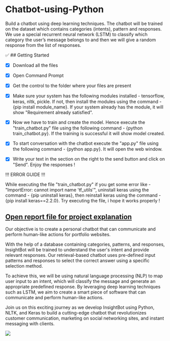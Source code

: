 # Chatbot-using-Python
Build a chatbot using deep learning techniques. The chatbot will be trained on the dataset which contains categories (intents), pattern and responses. We use a special recurrent neural network (LSTM) to classify which category the user’s message belongs to and then we will give a random response from the list of responses.

:white_check_mark: ## Getting Started 

- [x] Download all the files

- [x] Open Command Prompt

- [x] Get the control to the folder where your files are present

- [x] Make sure your system has the following modules installed - 
tensorflow, keras, nltk, pickle. If not, then install the modules using the command - {pip install module_name}. If your system already has the module, it will show "Requirement already satisfied".

- [x] Now we have to train and create the model. Hence execute the "train_chatbot.py" file using the following command - {python train_chatbot.py}. If the training is successful it will show model created. 

- [x] To start conversation with the chatbot execute the "app.py" file using the following command - {python app.py}. It will open the web window. 

- [x] Write your text in the section on the right to the send button and click on "Send". Enjoy the responses !  


!!! ERROR GUIDE !!!

While executing the file "train_chatbot.py" if you get some error like - "ImportError: cannot import name 'tf_utils'", uninstall keras using the command - {pip uninstall keras}, then reinstall keras using the command - {pip install keras==2.2.0}. Try executing the file, i hope it works properly ! 

## [Open report file for project explanation](https://www.notion.so/InsightBot-using-Python-b6138ffca81241e685978dc4050bd109?pvs=4)

Our objective is to create a personal chatbot that can communicate and perform human-like actions for portfolio websites.

With the help of a database containing categories, patterns, and responses, InsightBot will be trained to understand the user's intent and provide relevant responses. Our retrieval-based chatbot uses pre-defined input patterns and responses to select the correct answer using a specific selection method.

To achieve this, we will be using natural language processing (NLP) to map user input to an intent, which will classify the message and generate an appropriate predefined response. By leveraging deep learning techniques such as LSTM, we aim to create a smart piece of software that can communicate and perform human-like actions.

Join us on this exciting journey as we develop InsightBot using Python, NLTK, and Keras to build a cutting-edge chatbot that revolutionizes customer communication, marketing on social networking sites, and instant messaging with clients.

![](https://pbs.twimg.com/media/FsKSu67aMAEvGs9?format=png&name=large)
